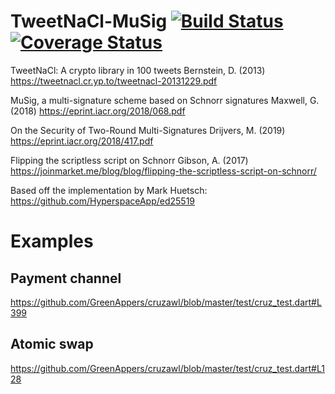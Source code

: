 # TweetNaCl-MuSig [![Build Status](https://travis-ci.org/GreenAppers/tweetnacl-musig.svg?branch=master)](https://travis-ci.org/GreenAppers/tweetnacl-musig) [![Coverage Status](https://coveralls.io/repos/github/GreenAppers/tweetnacl-musig/badge.svg)](https://coveralls.io/github/GreenAppers/tweetnacl-musig)

TweetNaCl: A crypto library in 100 tweets
Bernstein, D. (2013) https://tweetnacl.cr.yp.to/tweetnacl-20131229.pdf

MuSig, a multi-signature scheme based on Schnorr signatures
Maxwell, G. (2018) https://eprint.iacr.org/2018/068.pdf

On the Security of Two-Round Multi-Signatures
Drijvers, M. (2019) https://eprint.iacr.org/2018/417.pdf

Flipping the scriptless script on Schnorr
Gibson, A. (2017) https://joinmarket.me/blog/blog/flipping-the-scriptless-script-on-schnorr/

Based off the implementation by Mark Huetsch: https://github.com/HyperspaceApp/ed25519

# Examples

## Payment channel

https://github.com/GreenAppers/cruzawl/blob/master/test/cruz_test.dart#L399

## Atomic swap

https://github.com/GreenAppers/cruzawl/blob/master/test/cruz_test.dart#L128
